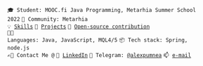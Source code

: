 <code>🎓 Student: MOOC.fi Java Programming, Metarhia Summer School 2022</code>
<code>👋 Community: Metarhia</code></br>
<code>💡 [Skills](SKILLS.md)</code>
<code>🧻 [Projects](PROJECTS.md)</code>
<code>👀 [Open-source contribution](CONTRIBUTION.md)</code><br>
<code>🧑‍💻 Languages: Java, JavaScript, MQL4/5</code>
<code>📦 Tech stack: Spring, node.js</code><br>
<code>✍🏼 Contact Me @</code>
<code>📯 [LinkedIn](https://www.linkedin.com/in/alexandr-pumnea/)</code>
<code>💬 Telegram: [@alexpumnea](https://telegram.me/alexpumnea)</code>
<code>📫 [e-mail](mailto:alexandr.pumnea@gmail.com)</code>

